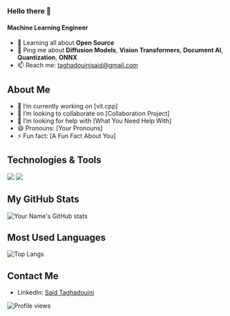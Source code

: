 ### Hello there 👋

#### Machine Learning Engineer

- 🌱 Learning all about **Open Source**
- 💬 Ping me about **Diffusion Models**, **Vision Transformers**, **Document AI**, **Quantization**, **ONNX**
- 📫 Reach me: [taghadouinisaid@gmail.com](mailto:taghadouinisaid@gmail.com)

## About Me
- 🔭 I’m currently working on [vit.cpp]
- 👯 I’m looking to collaborate on [Collaboration Project]
- 🤔 I’m looking for help with [What You Need Help With]
- 😄 Pronouns: [Your Pronouns]
- ⚡ Fun fact: [A Fun Fact About You]

## Technologies & Tools
![](https://img.shields.io/badge/Code-Python-informational?style=flat&logo=python&logoColor=white&color=2bbc8a)
![](https://img.shields.io/badge/Tool-Docker-informational?style=flat&logo=docker&logoColor=white&color=2bbc8a)
<!-- Add more badges from https://shields.io/ -->

## My GitHub Stats
![Your Name's GitHub stats](https://github-readme-stats.vercel.app/api?username=staghado&show_icons=true&theme=radical)

## Most Used Languages
![Top Langs](https://github-readme-stats.vercel.app/api/top-langs/?username=staghado&layout=compact&theme=radical)

## Contact Me
- LinkedIn: [Said Taghadouini](https://www.linkedin.com/in/taghadouinisaid/)

![Profile views](https://gpvc.arturio.dev/staghado)

